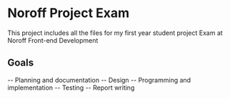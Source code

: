 Noroff Project Exam
===================

This project includes all the files for my first year student project Exam at Noroff Front-end Development 


Goals
--------


-- Planning and documentation
-- Design
-- Programming and implementation
-- Testing
-- Report writing


